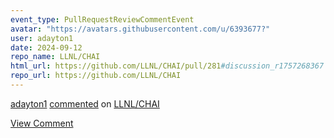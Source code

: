 ```yaml
---
event_type: PullRequestReviewCommentEvent
avatar: "https://avatars.githubusercontent.com/u/6393677?"
user: adayton1
date: 2024-09-12
repo_name: LLNL/CHAI
html_url: https://github.com/LLNL/CHAI/pull/281#discussion_r1757268367
repo_url: https://github.com/LLNL/CHAI
---
```


<a href='https://github.com/adayton1' target='_blank'>adayton1</a> <a href='https://github.com/LLNL/CHAI/pull/281#discussion_r1757268367' target='_blank'>commented</a> on <a href='https://github.com/LLNL/CHAI' target='_blank'>LLNL/CHAI</a>

<a href='https://github.com/LLNL/CHAI/pull/281#discussion_r1757268367' target='_blank'>View Comment</a>